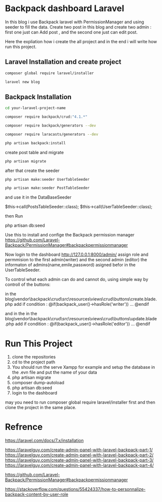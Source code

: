 # Backpack dashboard Laravel 
In this blog i use Backpack laravel with PermissionManager and using seeder to fill the data.
Create two post in this blog and create two admin : first one just can Add post , and the second one just can edit post.

Here the expliation how i create the all project and in the end i will write how run this project.

## Laravel Installation and create project
```bash
composer global require laravel/installer
```
```bash
laravel new blog
```
## Backpack Installation 
```bash
cd your-laravel-project-name
```
```bash
composer require backpack/crud:"4.1.*"
```

```bash
composer require backpack/generators --dev
```
```bash
composer require laracasts/generators --dev
```
```bash
php artisan backpack:install
```

create post table and migrate

```bash
php artisan migrate
```

after that create the seeder 
```bash
php artisan make:seeder UserTableSeeder
```
```bash
php artisan make:seeder PostTableSeeder
```
and use it in the DataBaseSeeder

$this->call(PostsTableSeeder::class);
$this->call(UserTableSeeder::class);

then Run 

php artisan db:seed

Use this to install and confige the Backpack permission manager 
https://github.com/Laravel-Backpack/PermissionManager#backpackpermissionmanager

Now login to the dashboard http://127.0.0.1:8000/admin/ 
assign role and permmision to the first admin(writer) and the second admin (editor)
the informaton of admins(name,emile,password) asigned befor in the UserTableSeeder.

To control what each admin can do and cannot do, using simple way by controll of the buttons:

in the blog\vendor\backpack\crud\src\resources\views\crud\buttons\create.blade.php
add if condition :
@if(backpack_user()->hasRole('writer'))
...
@endif

and in the in the blog\vendor\backpack\crud\src\resources\views\crud\buttons\update.blade.php
add if condition :
@if(backpack_user()->hasRole('editor'))
...
@endif

# Run This Project 
1. clone the repositories
2. cd to the project path
3. You should run the serve Xampp for example and setup the database
   in the .evn file and put the name of your data
4. php artisan migrate
5. composer dump-autoload
6. php artisan db:seed
7. login to the dashboard 

may you need to run composer global require laravel/installer first and then clone the project in the same place.


# Refrence 
https://laravel.com/docs/7.x/installation

https://laravelguy.com/create-admin-panel-with-laravel-backpack-part-1/
https://laravelguy.com/create-admin-panel-with-laravel-backpack-part-2/
https://laravelguy.com/create-admin-panel-with-laravel-backpack-part-3/
https://laravelguy.com/create-admin-panel-with-laravel-backpack-part-4/

https://github.com/Laravel-Backpack/PermissionManager#backpackpermissionmanager

https://stackoverflow.com/questions/55424337/how-to-personnalize-backpack-content-by-user-role






 
